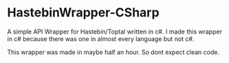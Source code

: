 # HastebinWrapper-CSharp


A simple API Wrapper for Hastebin/Toptal written in c#. I made this wrapper in c# because there was one in almost every language but not c#.


This wrapper was made in maybe half an hour. So dont expect clean code.
